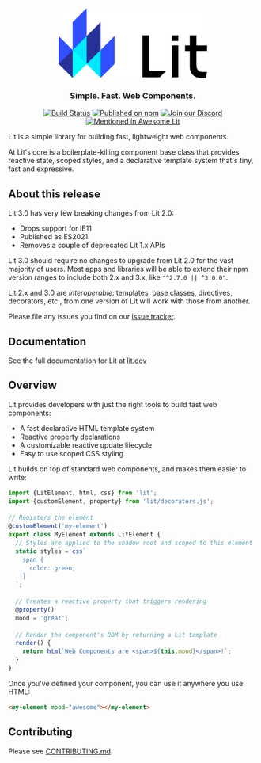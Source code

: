 <div align="center">
<picture>
  <source media="(prefers-color-scheme: dark)" srcset="./logo-dark.svg" alt="Lit" width="300" height="141">
  </source>
  <source media="(prefers-color-scheme: light)" srcset="./logo.svg" alt="Lit" width="300" height="141">
  </source>
  <img src="./logo.svg" alt="Lit" width="300" height="141">
</picture>

### Simple. Fast. Web Components.

[![Build Status](https://github.com/lit/lit/actions/workflows/tests.yml/badge.svg)](https://github.com/lit/lit/actions/workflows/tests.yml)
[![Published on npm](https://img.shields.io/npm/v/lit.svg?logo=npm)](https://www.npmjs.com/package/lit)
[![Join our Discord](https://img.shields.io/badge/discord-join%20chat-5865F2.svg?logo=discord&logoColor=fff)](https://lit.dev/discord/)
[![Mentioned in Awesome Lit](https://awesome.re/mentioned-badge.svg)](https://github.com/web-padawan/awesome-lit)

</div>

Lit is a simple library for building fast, lightweight web components.

At Lit's core is a boilerplate-killing component base class that provides reactive state, scoped styles, and a declarative template system that's tiny, fast and expressive.

## About this release

Lit 3.0 has very few breaking changes from Lit 2.0:

- Drops support for IE11
- Published as ES2021
- Removes a couple of deprecated Lit 1.x APIs

Lit 3.0 should require no changes to upgrade from Lit 2.0 for the vast majority of users. Most apps and libraries will be able to extend their npm version ranges to include both 2.x and 3.x, like `"^2.7.0 || ^3.0.0"`.

Lit 2.x and 3.0 are _interoperable_: templates, base classes, directives, decorators, etc., from one version of Lit will work with those from another.

Please file any issues you find on our [issue tracker](https://github.com/lit/lit/issues).

## Documentation

See the full documentation for Lit at [lit.dev](https://lit.dev)

## Overview

Lit provides developers with just the right tools to build fast web components:

- A fast declarative HTML template system
- Reactive property declarations
- A customizable reactive update lifecycle
- Easy to use scoped CSS styling

Lit builds on top of standard web components, and makes them easier to write:

```ts
import {LitElement, html, css} from 'lit';
import {customElement, property} from 'lit/decorators.js';

// Registers the element
@customElement('my-element')
export class MyElement extends LitElement {
  // Styles are applied to the shadow root and scoped to this element
  static styles = css`
    span {
      color: green;
    }
  `;

  // Creates a reactive property that triggers rendering
  @property()
  mood = 'great';

  // Render the component's DOM by returning a Lit template
  render() {
    return html`Web Components are <span>${this.mood}</span>!`;
  }
}
```

Once you've defined your component, you can use it anywhere you use HTML:

```html
<my-element mood="awesome"></my-element>
```

## Contributing

Please see [CONTRIBUTING.md](../../CONTRIBUTING.md).
